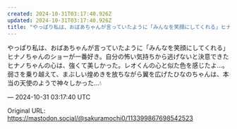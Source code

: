 ```yaml
---
created: 2024-10-31T03:17:40.926Z
updated: 2024-10-31T03:17:40.926Z
title: "やっぱり私は、おばあちゃんが言っていたように「みんなを笑顔にしてくれる」ヒナノちゃんのショーが一番好き。自分の怖い気持ちから逃げないと決意できたヒナノちゃんの心[...]"
---
```


<p>やっぱり私は、おばあちゃんが言っていたように「みんなを笑顔にしてくれる」ヒナノちゃんのショーが一番好き。自分の怖い気持ちから逃げないと決意できたヒナノちゃんの心は、強くて美しかった。レオくんの心と似た色を感じたよ…。弱さを乗り越えて、まぶしい煌めきを放ちながら翼を広げたひなのちゃんは、本当の天使のようで神々しかった…💧</p>

&mdash; 2024-10-31 03:17:40 UTC

Original URL: https://mastodon.social/@sakuramochi0/113399867698542523
